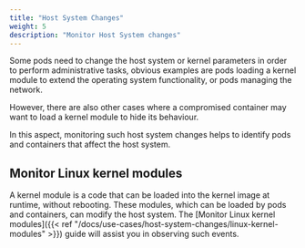 ```yaml
---
title: "Host System Changes"
weight: 5
description: "Monitor Host System changes"
---
```


Some pods need to change the host system or kernel parameters in order to
perform administrative tasks, obvious examples are pods loading a kernel
module to extend the operating system functionality, or pods managing the
network.

However, there are also other cases where a compromised container may want to
load a kernel module to hide its behaviour.

In this aspect, monitoring such host system changes helps to identify pods
and containers that affect the host system.

## Monitor Linux kernel modules

A kernel module is a code that can be loaded into the kernel image at runtime,
without rebooting. These modules, which can be loaded by pods and containers,
can modify the host system. The
[Monitor Linux kernel modules]({{< ref "/docs/use-cases/host-system-changes/linux-kernel-modules" >}})
guide will assist you in observing such events.
